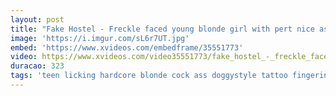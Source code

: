 ```yaml
---
layout: post
title: "Fake Hostel - Freckle faced young blonde girl with pert nice ass and big red nipples and big natural tits creeped on the fucked hard and rough in her room rimming and great sex"
image: 'https://i.imgur.com/sL6r7UT.jpg'
embed: 'https://www.xvideos.com/embedframe/35551773'
video: https://www.xvideos.com/video35551773/fake_hostel_-_freckle_faced_young_blonde_girl_with_pert_nice_ass_and_big_red_nipples_and_big_natural_tits_creeped_on_the_fucked_hard_and_rough_in_her_room_rimming_and_great_sex
duracao: 323
tags: 'teen licking hardcore blonde cock ass doggystyle tattoo fingering wet young squirt masturbation cute hardsex euro big-tits free'
---
```


